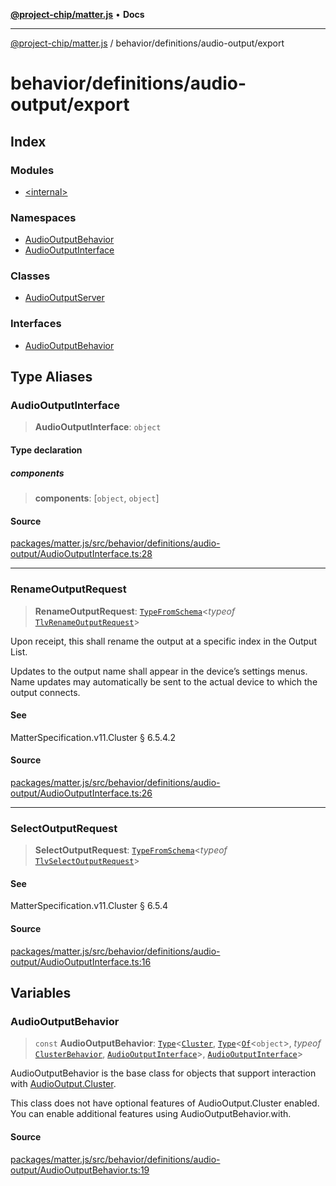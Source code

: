 [**@project-chip/matter.js**](../../../../README.md) • **Docs**

***

[@project-chip/matter.js](../../../../modules.md) / behavior/definitions/audio-output/export

# behavior/definitions/audio-output/export

## Index

### Modules

- [\<internal\>](-internal-/README.md)

### Namespaces

- [AudioOutputBehavior](namespaces/AudioOutputBehavior/README.md)
- [AudioOutputInterface](namespaces/AudioOutputInterface/README.md)

### Classes

- [AudioOutputServer](classes/AudioOutputServer.md)

### Interfaces

- [AudioOutputBehavior](interfaces/AudioOutputBehavior.md)

## Type Aliases

### AudioOutputInterface

> **AudioOutputInterface**: `object`

#### Type declaration

##### components

> **components**: [`object`, `object`]

#### Source

[packages/matter.js/src/behavior/definitions/audio-output/AudioOutputInterface.ts:28](https://github.com/project-chip/matter.js/blob/7a8cbb56b87d4ccf34bec5a9a95ab40a1711324f/packages/matter.js/src/behavior/definitions/audio-output/AudioOutputInterface.ts#L28)

***

### RenameOutputRequest

> **RenameOutputRequest**: [`TypeFromSchema`](../../../../tlv/export/README.md#typefromschemas)\<*typeof* [`TlvRenameOutputRequest`](../../../../cluster/export/namespaces/AudioOutput/README.md#tlvrenameoutputrequest)\>

Upon receipt, this shall rename the output at a specific index in the Output List.

Updates to the output name shall appear in the device’s settings menus. Name updates may automatically be sent to
the actual device to which the output connects.

#### See

MatterSpecification.v11.Cluster § 6.5.4.2

#### Source

[packages/matter.js/src/behavior/definitions/audio-output/AudioOutputInterface.ts:26](https://github.com/project-chip/matter.js/blob/7a8cbb56b87d4ccf34bec5a9a95ab40a1711324f/packages/matter.js/src/behavior/definitions/audio-output/AudioOutputInterface.ts#L26)

***

### SelectOutputRequest

> **SelectOutputRequest**: [`TypeFromSchema`](../../../../tlv/export/README.md#typefromschemas)\<*typeof* [`TlvSelectOutputRequest`](../../../../cluster/export/namespaces/AudioOutput/README.md#tlvselectoutputrequest)\>

#### See

MatterSpecification.v11.Cluster § 6.5.4

#### Source

[packages/matter.js/src/behavior/definitions/audio-output/AudioOutputInterface.ts:16](https://github.com/project-chip/matter.js/blob/7a8cbb56b87d4ccf34bec5a9a95ab40a1711324f/packages/matter.js/src/behavior/definitions/audio-output/AudioOutputInterface.ts#L16)

## Variables

### AudioOutputBehavior

> `const` **AudioOutputBehavior**: [`Type`](../../../cluster/export/namespaces/ClusterBehavior/interfaces/Type.md)\<[`Cluster`](../../../../cluster/export/namespaces/AudioOutput/interfaces/Cluster.md), [`Type`](../../../cluster/export/namespaces/ClusterBehavior/interfaces/Type.md)\<[`Of`](../../../../cluster/export/namespaces/ClusterType/interfaces/Of.md)\<`object`\>, *typeof* [`ClusterBehavior`](../../../cluster/export/namespaces/ClusterBehavior/README.md), [`AudioOutputInterface`](README.md#audiooutputinterface)\>, [`AudioOutputInterface`](README.md#audiooutputinterface)\>

AudioOutputBehavior is the base class for objects that support interaction with [AudioOutput.Cluster](../../../../cluster/export/namespaces/AudioOutput/README.md#cluster).

This class does not have optional features of AudioOutput.Cluster enabled. You can enable additional features using
AudioOutputBehavior.with.

#### Source

[packages/matter.js/src/behavior/definitions/audio-output/AudioOutputBehavior.ts:19](https://github.com/project-chip/matter.js/blob/7a8cbb56b87d4ccf34bec5a9a95ab40a1711324f/packages/matter.js/src/behavior/definitions/audio-output/AudioOutputBehavior.ts#L19)
